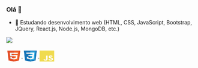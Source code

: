 ### Olá 👋

- 🌱 Estudando desenvolvimento web (HTML, CSS, JavaScript, Bootstrap, JQuery, React.js, Node.js, MongoDB, etc.) 

<div>
  <a href="https://github.com/JorgeHCamara">
  <img height="180em" src="https://github-readme-stats.vercel.app/api?username=JorgeHCamara&show_icons=true&theme=dark&include_all_comits=true&count_private=true&border_radius=30px"/>
</div>
  
<div style="display: inline_block"><br>
  <img align="center" alt="Jorge-HTML" height="30" width="40" src="https://raw.githubusercontent.com/devicons/devicon/master/icons/html5/html5-original.svg">
  <img align="center" alt="Jorge-CSS" height="30" width="40" src="https://raw.githubusercontent.com/devicons/devicon/master/icons/css3/css3-original.svg">
  <img align="center" alt="Jorge-JS" height="30" width="40" src="https://raw.githubusercontent.com/devicons/devicon/master/icons/javascript/javascript-plain.svg">
<div>
                                                                   
